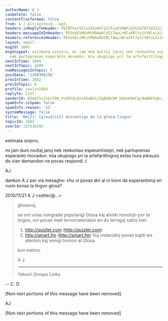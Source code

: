 ```yaml
---
authorName: A J
canDelete: false
contentTrasformed: false
from: A J &lt;seitec@...&gt;
headers.inReplyToHeader: PEFBTkxrVGlud1QxWVl2ZlFuaEVDWFJUZUZaTDF1US1Zc3lycE50M25RSGp1QG1haWwuZ21haWwuY29tPg==
headers.messageIdInHeader: PEUxUEtMUVMtMDAwNldILTAwLnNlaXRlYy1tYWlsLXJ1QGYxMzgubWFpbC5ydT4=
headers.referencesHeader: PEUxUEszMkstMDAwMU5BLTAwLnNlaXRlYy1tYWlsLXJ1QGYxNzIubWFpbC5ydT4gPEFBTkxrVGlud1QxWVl2ZlFuaEVDWFJUZUZaTDF1US1Zc3lycE50M25RSGp1QG1haWwuZ21haWwuY29tPg==
layout: email
msgId: 1603
msgSnippet: estimata sinjoro, mi jam dum multaj jaroj nek renkontas esperantistojn,
  nek partoprenas esperanto movadon. mia okupixgo pri la artefaritlingvoj estas nura
nextInTime: 1604
nextInTopic: 1609
numMessagesInTopic: 5
postDate: '1290390156'
prevInTime: 1602
prevInTopic: 0
profile: joulin1964
replyTo: LIST
senderId: DUegTSvJvks79H_VvSKtQjQSsA5wBU1iZgBGQCOM_EAQnK9mCgL8wWHEVq0c34O4xG267ACl5ByapwM
spamInfo.isSpam: false
spamInfo.reason: '12'
systemMessage: false
title: 'Re[2]: [glosalist] disvastigo de la glosa-lingvo'
topicId: 1603
userId: 337626191
---
```





estimata sinjoro,

mi jam dum multaj jaroj nek renkontas esperantistojn, nek partoprenas esperanto movadon.
mia okupixgo pri la artefaritlingvoj estas nura plesuzo. do vian demandon ne povas respondi :(


AJ

                         
dankon A J por via mesagho:
 chu vi  povas diri al  ni kiom da esperantistoj en rusio konas la lingvo
glosa?

2010/11/21 A J <seitec@...>

> glosanoj,
>
> se oni volas iomgrade popularigi Glosa kaj alvoki novulojn por la lingvo,
> oni povas meti lernomaterialon en du lernigaj saitoj kiel:
> 1)  http://quizlet.com (http://quizlet.com) 
> 2)  http://smart.fm (http://smart.fm) 
> tiuj materialoj povas kapti ies atenton kaj venigi homon al Glosa.
>
> kun estimo
>
> A J
>
>
>
>
> ------------------------------------
>
> Yahoo! Groups Links
>
>
>
>

-- 
C. D .

[Non-text portions of this message have been removed]

                   


AJ



[Non-text portions of this message have been removed]


